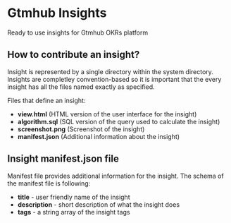 # Gtmhub Insights

Ready to use insights for Gtmhub OKRs platform

## How to contribute an insight?

Insight is represented by a single directory within the system directory. Insights are completley convention-based so it is important that the every insight has all the files named exactly as specified.

Files that define an insight:
* **view.html** (HTML version of the user interface for the insight)
* **algorithm.sql** (SQL version of the query used to calculate the insight)
* **screenshot.png** (Screenshot of the insight)
* **manifest.json** (Additional information about the insight)

## Insight manifest.json file

Manifest file provides additional information for the insight. The schema of the manifest file is following:

* **title** - user friendly name of the insight
* **description** - short description of what the insight does
* **tags** - a string array of the insight tags
